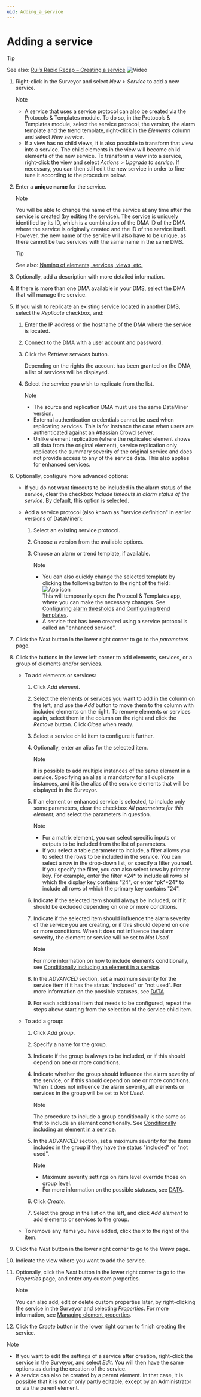 ```yaml
---
uid: Adding_a_service
---
```


# Adding a service

> [!TIP]
> See also: [Rui’s Rapid Recap – Creating a service](https://community.dataminer.services/video/ruis-rapid-recap-creating-a-service/) ![Video](~/user-guide/images/video_Duo.png)

1. Right-click in the Surveyor and select *New \> Service* to add a new service.

   > [!NOTE]
   >
   > - A service that uses a service protocol can also be created via the Protocols & Templates module. To do so, in the Protocols & Templates module, select the service protocol, the version, the alarm template and the trend template, right-click in the *Elements* column and select *New service*.
   > - If a view has no child views, it is also possible to transform that view into a service. The child elements in the view will become child elements of the new service. To transform a view into a service, right-click the view and select *Actions* > *Upgrade to service*. If necessary, you can then still edit the new service in order to fine-tune it according to the procedure below.

1. Enter a **unique name** for the service.

   > [!NOTE]
   > You will be able to change the name of the service at any time after the service is created (by editing the service). The service is uniquely identified by its ID, which is a combination of the DMA ID of the DMA where the service is originally created and the ID of the service itself. However, the new name of the service will also have to be unique, as there cannot be two services with the same name in the same DMS.

   > [!TIP]
   > See also: [Naming of elements, services, views, etc.](xref:NamingConventions#naming-of-elements-services-views-etc)

1. Optionally, add a description with more detailed information.

1. If there is more than one DMA available in your DMS, select the DMA that will manage the service.

1. If you wish to replicate an existing service located in another DMS, select the *Replicate* checkbox, and:

   1. Enter the IP address or the hostname of the DMA where the service is located.

   1. Connect to the DMA with a user account and password.

   1. Click the *Retrieve services* button.

      Depending on the rights the account has been granted on the DMA, a list of services will be displayed.

   1. Select the service you wish to replicate from the list.

      > [!NOTE]
      >
      > - The source and replication DMA must use the same DataMiner version.
      > - External authentication credentials cannot be used when replicating services. This is for instance the case when users are authenticated against an Atlassian Crowd server.
      > - Unlike element replication (where the replicated element shows all data from the original element), service replication only replicates the summary severity of the original service and does not provide access to any of the service data. This also applies for enhanced services.

1. Optionally, configure more advanced options:

   - If you do not want timeouts to be included in the alarm status of the service, clear the checkbox *Include timeouts in alarm status of the service*. By default, this option is selected.

   - Add a service protocol (also known as "service definition" in earlier versions of DataMiner):

        1. Select an existing service protocol.

        1. Choose a version from the available options.

        1. Choose an alarm or trend template, if available.

           > [!NOTE]
           >
           > - You can also quickly change the selected template by clicking the following button to the right of the field: ![App icon](~/user-guide/images/Open_protocols_app_icon.png)<br>This will temporarily open the Protocol & Templates app, where you can make the necessary changes. See [Configuring alarm thresholds](xref:Configuring_normal_alarm_thresholds) and [Configuring trend templates](xref:Configuring_trend_templates).
           > - A service that has been created using a service protocol is called an "enhanced service".

1. Click the *Next* button in the lower right corner to go to the *parameters* page.

1. Click the buttons in the lower left corner to add elements, services, or a group of elements and/or services.

   - To add elements or services:

        1. Click *Add element*.

        1. Select the elements or services you want to add in the column on the left, and use the *Add* button to move them to the column with included elements on the right. To remove elements or services again, select them in the column on the right and click the *Remove* button. Click *Close* when ready.

        1. Select a service child item to configure it further.

        1. Optionally, enter an alias for the selected item.

           > [!NOTE]
           >
           > It is possible to add multiple instances of the same element in a service. Specifying an alias is mandatory for all duplicate instances, and it is the alias of the service elements that will be displayed in the Surveyor.

        1. If an element or enhanced service is selected, to include only some parameters, clear the checkbox *All parameters for this element*, and select the parameters in question.

           > [!NOTE]
           >
           > - For a matrix element, you can select specific inputs or outputs to be included from the list of parameters.
           > - If you select a table parameter to include, a filter allows you to select the rows to be included in the service. You can select a row in the drop-down list, or specify a filter yourself. If you specify the filter, you can also select rows by primary key. For example, enter the filter \*24\* to include all rows of which the display key contains "24", or enter ^pk^\*24\* to include all rows of which the primary key contains "24".

        1. Indicate if the selected item should always be included, or if it should be excluded depending on one or more conditions.

        1. Indicate if the selected item should influence the alarm severity of the service you are creating, or if this should depend on one or more conditions. When it does not influence the alarm severity, the element or service will be set to *Not Used*.

           > [!NOTE]
           > For more information on how to include elements conditionally, see [Conditionally including an element in a service](xref:Conditionally_including_an_element_in_a_service).

        1. In the *ADVANCED* section, set a maximum severity for the service item if it has the status "included" or "not used". For more information on the possible statuses, see [DATA](xref:Service_card_pages#data).

        1. For each additional item that needs to be configured, repeat the steps above starting from the selection of the service child item.

   - To add a group:

        1. Click *Add group*.

        1. Specify a name for the group.

        1. Indicate if the group is always to be included, or if this should depend on one or more conditions.

        1. Indicate whether the group should influence the alarm severity of the service, or if this should depend on one or more conditions. When it does not influence the alarm severity, all elements or services in the group will be set to *Not Used*.

           > [!NOTE]
           > The procedure to include a group conditionally is the same as that to include an element conditionally. See [Conditionally including an element in a service](xref:Conditionally_including_an_element_in_a_service).

        1. In the *ADVANCED* section, set a maximum severity for the items included in the group if they have the status "included" or "not used".

           > [!NOTE]
           >
           > - Maximum severity settings on item level override those on group level.
           > - For more information on the possible statuses, see [DATA](xref:Service_card_pages#data).

        1. Click *Create*.

        1. Select the group in the list on the left, and click *Add element* to add elements or services to the group.

   - To remove any items you have added, click the *x* to the right of the item.

1. Click the *Next* button in the lower right corner to go to the *Views* page.

1. Indicate the view where you want to add the service.

1. Optionally, click the *Next* button in the lower right corner to go to the *Properties* page, and enter any custom properties.

   > [!NOTE]
   > You can also add, edit or delete custom properties later, by right-clicking the service in the Surveyor and selecting *Properties*. For more information, see [Managing element properties](xref:Managing_element_properties).

1. Click the *Create* button in the lower right corner to finish creating the service.

> [!NOTE]
>
> - If you want to edit the settings of a service after creation, right-click the service in the Surveyor, and select *Edit*. You will then have the same options as during the creation of the service.
> - A service can also be created by a parent element. In that case, it is possible that it is not or only partly editable, except by an Administrator or via the parent element.
